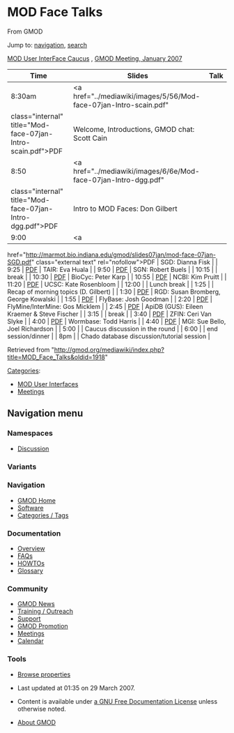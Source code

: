 <div id="mw-page-base" class="noprint">

</div>

<div id="mw-head-base" class="noprint">

</div>

<div id="content" class="mw-body" role="main">

<span id="top"></span>

<div id="mw-js-message" style="display:none;">

</div>



# <span dir="auto">MOD Face Talks</span>

<div id="bodyContent">

<div id="siteSub">

From GMOD

</div>

<div id="contentSub">

</div>

<div id="jump-to-nav" class="mw-jump">

Jump to: [navigation](#mw-navigation), [search](#p-search)

</div>

<div id="mw-content-text" class="mw-content-ltr" lang="en" dir="ltr">

<a href="http://www.gmod.org/user-interface-caucus/"
class="external text" rel="nofollow">MOD User InterFace Caucus</a> ,
<a href="http://www.gmod.org/january_2007_meeting" class="external text"
rel="nofollow">GMOD Meeting, January 2007</a>  

  

| Time | Slides | Talk |
|----|----|----|
| 8:30am | <a href="../mediawiki/images/5/56/Mod-face-07jan-Intro-scain.pdf"
class="internal" title="Mod-face-07jan-Intro-scain.pdf">PDF</a> | Welcome, Introductions, GMOD chat: Scott Cain |
| 8:50 | <a href="../mediawiki/images/6/6e/Mod-face-07jan-Intro-dgg.pdf"
class="internal" title="Mod-face-07jan-Intro-dgg.pdf">PDF</a> | Intro to MOD Faces: Don Gilbert |
| 9:00 | <a
href="http://marmot.bio.indiana.edu/gmod/slides07jan/mod-face-07jan-SGD.pdf"
class="external text" rel="nofollow">PDF</a> | SGD: Dianna Fisk |
| 9:25 | <a href="../mediawiki/images/0/0f/Mod-face-07jan-TAIR.pdf"
class="internal" title="Mod-face-07jan-TAIR.pdf">PDF</a> | TAIR: Eva Huala |
| 9:50 | <a href="../mediawiki/images/f/f4/Mod-face-07jan-SGN.pdf"
class="internal" title="Mod-face-07jan-SGN.pdf">PDF</a> | SGN: Robert Buels |
| 10:15 |  | break |
| 10:30 | <a href="../mediawiki/images/c/c8/Mod-face-07jan-BioCyc.pdf"
class="internal" title="Mod-face-07jan-BioCyc.pdf">PDF</a> | BioCyc: Peter Karp |
| 10:55 | <a href="../mediawiki/images/d/df/Mod-face-07jan-NCBI.pdf"
class="internal" title="Mod-face-07jan-NCBI.pdf">PDF</a> | NCBI: Kim Pruitt |
| 11:20 | <a href="../mediawiki/images/9/9f/Mod-face-07jan-UCSC.pdf"
class="internal" title="Mod-face-07jan-UCSC.pdf">PDF</a> | UCSC: Kate Rosenbloom |
| 12:00 |  | Lunch break |
| 1:25 |  | Recap of morning topics (D. Gilbert) |
| 1:30 | <a
href="http://marmot.bio.indiana.edu/gmod/slides07jan/mod-face-07jan-RGD.pdf"
class="external text" rel="nofollow">PDF</a> | RGD: Susan Bromberg, George Kowalski |
| 1:55 | <a href="../mediawiki/images/e/ed/Mod-face-07jan-FlyBase.pdf"
class="internal" title="Mod-face-07jan-FlyBase.pdf">PDF</a> | FlyBase: Josh Goodman |
| 2:20 | <a
href="http://marmot.bio.indiana.edu/gmod/slides07jan/mod-face-07jan-InterMine.pdf"
class="external text" rel="nofollow">PDF</a> | FlyMine/InterMine: Gos Micklem |
| 2:45 | <a href="../mediawiki/images/0/0e/Mod-face-07jan-ApiDB.pdf"
class="internal" title="Mod-face-07jan-ApiDB.pdf">PDF</a> | ApiDB (GUS): Eileen Kraemer & Steve Fischer |
| 3:15 |  | break |
| 3:40 | <a href="../mediawiki/images/7/7f/Mod-face-07jan-ZFIN.pdf"
class="internal" title="Mod-face-07jan-ZFIN.pdf">PDF</a> | ZFIN: Ceri Van Slyke |
| 4:00 | <a href="../mediawiki/images/6/67/Mod-face-07jan-WormBase.pdf"
class="internal" title="Mod-face-07jan-WormBase.pdf">PDF</a> | Wormbase: Todd Harris |
| 4:40 | <a href="../mediawiki/images/3/36/Mod-face-07jan-MGI.pdf"
class="internal" title="Mod-face-07jan-MGI.pdf">PDF</a> | MGI: Sue Bello, Joel Richardson |
| 5:00 |  | Caucus discussion in the round |
| 6:00 |  | end session/dinner |
| 8pm |  | Chado database discussion/tutorial session |

</div>

<div class="printfooter">

Retrieved from
"<http://gmod.org/mediawiki/index.php?title=MOD_Face_Talks&oldid=1918>"

</div>

<div id="catlinks" class="catlinks">

<div id="mw-normal-catlinks" class="mw-normal-catlinks">

[Categories](Special:Categories "Special:Categories"):

- [MOD User
  Interfaces](Category:MOD_User_Interfaces "Category:MOD User Interfaces")
- [Meetings](Category:Meetings "Category:Meetings")

</div>

</div>

<div class="visualClear">

</div>

</div>

</div>

<div id="mw-navigation">

## Navigation menu

<div id="mw-head">



<div id="left-navigation">

<div id="p-namespaces" class="vectorTabs" role="navigation"
aria-labelledby="p-namespaces-label">

### Namespaces


- <span id="ca-talk"><a
  href="http://gmod.org/mediawiki/index.php?title=Talk:MOD_Face_Talks&amp;action=edit&amp;redlink=1"
  accesskey="t"
  title="Discussion about the content page [t]">Discussion</a></span>

</div>

<div id="p-variants" class="vectorMenu emptyPortlet" role="navigation"
aria-labelledby="p-variants-label">

### 

### Variants[](#)

<div class="menu">

</div>

</div>

</div>





</div>

</div>

</div>

<div id="mw-panel">

<div id="p-logo" role="banner">

<a href="Main_Page"
style="background-image: url(../images/GMOD-cogs.png);"
title="Visit the main page"></a>

</div>

<div id="p-Navigation" class="portal" role="navigation"
aria-labelledby="p-Navigation-label">

### Navigation

<div class="body">

- <span id="n-GMOD-Home">[GMOD Home](Main_Page)</span>
- <span id="n-Software">[Software](GMOD_Components)</span>
- <span id="n-Categories-.2F-Tags">[Categories /
  Tags](Categories)</span>

</div>

</div>

<div id="p-Documentation" class="portal" role="navigation"
aria-labelledby="p-Documentation-label">

### Documentation

<div class="body">

- <span id="n-Overview">[Overview](Overview)</span>
- <span id="n-FAQs">[FAQs](Category:FAQ)</span>
- <span id="n-HOWTOs">[HOWTOs](Category:HOWTO)</span>
- <span id="n-Glossary">[Glossary](Glossary)</span>

</div>

</div>

<div id="p-Community" class="portal" role="navigation"
aria-labelledby="p-Community-label">

### Community

<div class="body">

- <span id="n-GMOD-News">[GMOD News](GMOD_News)</span>
- <span id="n-Training-.2F-Outreach">[Training /
  Outreach](Training_and_Outreach)</span>
- <span id="n-Support">[Support](Support)</span>
- <span id="n-GMOD-Promotion">[GMOD Promotion](GMOD_Promotion)</span>
- <span id="n-Meetings">[Meetings](Meetings)</span>
- <span id="n-Calendar">[Calendar](Calendar)</span>

</div>

</div>

<div id="p-tb" class="portal" role="navigation"
aria-labelledby="p-tb-label">

### Tools

<div class="body">


- <span id="t-smwbrowselink"><a href="Special:Browse/MOD_Face_Talks" rel="smw-browse">Browse
  properties</a></span>


</div>

</div>

</div>

</div>

<div id="footer" role="contentinfo">

- <span id="footer-info-lastmod">Last updated at 01:35 on 29 March
  2007.</span>
<!-- - <span id="footer-info-viewcount">19,027 page views.</span> -->
- <span id="footer-info-copyright">Content is available under
  <a href="http://www.gnu.org/licenses/fdl-1.3.html" class="external"
  rel="nofollow">a GNU Free Documentation License</a> unless otherwise
  noted.</span>

<!-- -->

- <span id="footer-places-about">[About
  GMOD](GMOD:About "GMOD:About")</span>

<!-- -->






</div>

